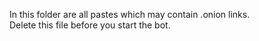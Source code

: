 In this folder are all pastes which may contain .onion links.  
Delete this file before you start the bot.
